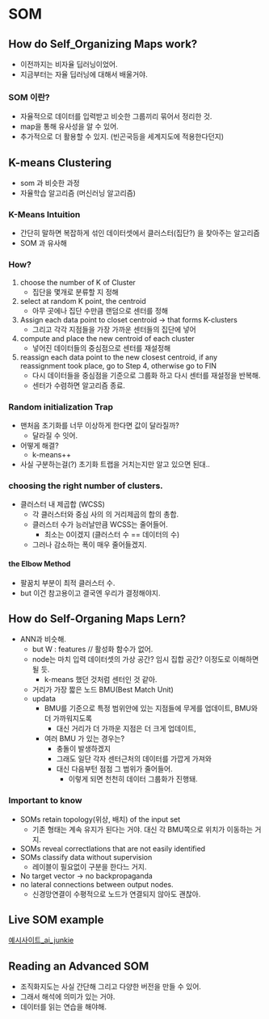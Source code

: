 # SOM
## How do Self_Organizing Maps work?

- 이전까지는 비자율 딥러닝이었어.
- 지금부터는 자율 딥러닝에 대해서 배울거야.

### SOM 이란?

 - 자율적으로 데이터를 입력받고 비슷한 그룹끼리 묶어서 정리한 것.
 - map을 통해 유사성을 알 수 있어.
 - 추가적으로 더 활용할 수 있지. (빈곤국등을 세계지도에 적용한다던지)

## K-means Clustering

- som 과 비슷한 과정
- 자율학습 알고리즘 (머신러닝 알고리즘)

### K-Means Intuition
- 간단히 말하면 복잡하게 섞인 데이터셋에서 클러스터(집단?) 을 찾아주는 알고리즘
- SOM 과 유사해

### How?
1. choose the number of K of Cluster
   - 집단을 몇개로 분류할 지 정해
2. select at random K point, the centroid
   - 아무 곳에나 집단 수만큼 랜덤으로 센터를 정해
3. Assign each data point to closet centroid -> that forms K-clusters
   - 그리고 각각 지점들을 가장 가까운 센터들의 집단에 넣어
4. compute and place the new centroid of each cluster
   - 넣어진 데이터들의 중심점으로 센터를 재설정해
5. reassign each data point to the new closest centroid, if any reassignment took place, go to Step 4, otherwise go to FIN
    - 다시 데이터들을 중심점을 기준으로 그룹화 하고 다시 센터를 재설정을 반복해.
    - 센터가 수렴하면 알고리즘 종료.
   

### Random initialization Trap

- 맨처음 초기화를 너무 이상하게 한다면 값이 달라질까?
  - 달라질 수 잇어.
- 어떻게 해결?
  - k-means++
- 사실 구분하는걸(?) 초기화 트랩을 거치는지만 알고 있으면 된대..

### choosing the right number of clusters.

- 클러스터 내 제곱합 (WCSS)
  - 각 클러스터와 중심 사의 의 거리제곱의 합의 총합.
  - 클러스터 수가 능러날만큼 WCSS는 줄어들어.
    - 최소는 0이겠지 (클러스터 수 == 데이터의 수)
  - 그러나 감소하는 폭이 매우 줄어들겠지.

#### the Elbow Method
- 팔꿈치 부분이 최적 클러스터 수.
- but 이건 참고용이고 결국엔 우리가 결정해야지.

## How do Self-Organing Maps Lern?

- ANN과 비슷해.
  - but W : features // 활성화 함수가 없어.
  - node는 마치 입력 데이터셋의 가상 공간? 임시 집합 공간? 이정도로 이해하면 될 듯.
    - k-means 했던 것처럼 센터인 것 같아.
  - 거리가 가장 짧은 노드 BMU(Best Match Unit)
  - updata
    - BMU를 기준으로 특정 범위안에 있는 지점들에 무게를 업데이트, BMU와 더 가까워지도록
      - 대신 거리가 더 가까운 지점은 더 크게 업데이트, 
    - 여러 BMU 가 있는 경우는?
      - 충돌이 발생하겠지
      - 그래도 일단 각자 센터근처의 데이터를 가깝게 가져와
      - 대신 다음부턴 점점 그 범위가 줄어들어.
        - 이렇게 되면 천천히 데이터 그룹화가 진행돼.

### Important to know
- SOMs retain topology(위상, 배치) of the input set
    - 기존 형태는 계속 유지가 된다는 거야. 대신 각 BMU쪽으로 위치가 이동하는 거지.
- SOMs reveal correctlations that are not easily identified
- SOMs classify data without supervision
  - 레이블이 필요없이 구분을 한다느 거지.
- No target vector -> no backpropaganda
- no lateral connections between output nodes.
  - 신경망연결이 수평적으로 노드가 연결되지 않아도 괜찮아.

## Live SOM example

[예시사이트_ai_junkie](http://www.ai-junkie.com/ann/som/som1.html)

## Reading an Advanced SOM

- 조직화지도는 사실 간단해 그리고 다양한 버전을 만들 수 있어.
- 그래서 해석에 의미가 있는 거야.
- 데이터를 읽는 연습을 해야해.